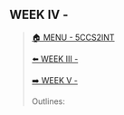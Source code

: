 ## WEEK IV - 

>[🏠 MENU - 5CCS2INT](year2/5ccs2int.md)
>
>[⬅️ WEEK III - ](year2/5ccs2int/w3.md)
>
>[➡️ WEEK V - ](year2/5ccs2int/w5.md)
>
>Outlines:

